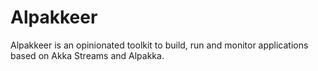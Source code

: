 # Alpakkeer

Alpakkeer is an opinionated toolkit to build, run and monitor applications based on Akka Streams and Alpakka.